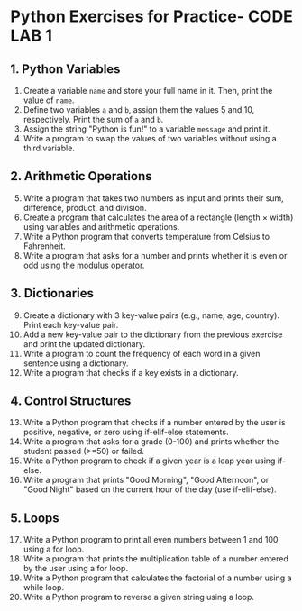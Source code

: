 
# Python Exercises for Practice- CODE LAB 1

## 1. Python Variables
1. Create a variable `name` and store your full name in it. Then, print the value of `name`.
2. Define two variables `a` and `b`, assign them the values 5 and 10, respectively. Print the sum of `a` and `b`.
3. Assign the string "Python is fun!" to a variable `message` and print it.
4. Write a program to swap the values of two variables without using a third variable.

## 2. Arithmetic Operations
5. Write a program that takes two numbers as input and prints their sum, difference, product, and division.
6. Create a program that calculates the area of a rectangle (length × width) using variables and arithmetic operations.
7. Write a Python program that converts temperature from Celsius to Fahrenheit.
8. Write a program that asks for a number and prints whether it is even or odd using the modulus operator.

## 3. Dictionaries
9. Create a dictionary with 3 key-value pairs (e.g., name, age, country). Print each key-value pair.
10. Add a new key-value pair to the dictionary from the previous exercise and print the updated dictionary.
11. Write a program to count the frequency of each word in a given sentence using a dictionary.
12. Write a program that checks if a key exists in a dictionary.

## 4. Control Structures
13. Write a Python program that checks if a number entered by the user is positive, negative, or zero using if-elif-else statements.
14. Write a program that asks for a grade (0-100) and prints whether the student passed (>=50) or failed.
15. Write a Python program to check if a given year is a leap year using if-else.
16. Write a program that prints "Good Morning", "Good Afternoon", or "Good Night" based on the current hour of the day (use if-elif-else).

## 5. Loops
17. Write a Python program to print all even numbers between 1 and 100 using a for loop.
18. Write a program that prints the multiplication table of a number entered by the user using a for loop.
19. Write a Python program that calculates the factorial of a number using a while loop.
20. Write a Python program to reverse a given string using a loop.
